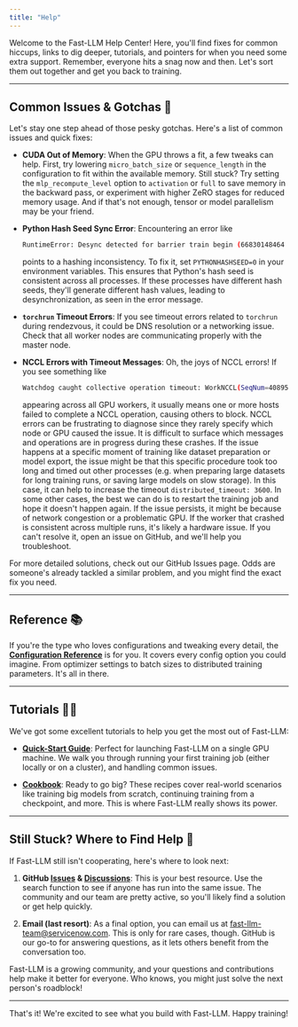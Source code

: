 ```yaml
---
title: "Help"
---
```


Welcome to the Fast-LLM Help Center! Here, you'll find fixes for common hiccups, links to dig deeper, tutorials, and pointers for when you need some extra support. Remember, everyone hits a snag now and then. Let's sort them out together and get you back to training.

---

## Common Issues & Gotchas 🚧

Let's stay one step ahead of those pesky gotchas. Here's a list of common issues and quick fixes:

-   **CUDA Out of Memory**: When the GPU throws a fit, a few tweaks can help. First, try lowering `micro_batch_size` or `sequence_length` in the configuration to fit within the available memory. Still stuck? Try setting the `mlp_recompute_level` option to `activation` or `full` to save memory in the backward pass, or experiment with higher ZeRO stages for reduced memory usage. And if that's not enough, tensor or model parallelism may be your friend.

-   **Python Hash Seed Sync Error**: Encountering an error like

    ```bash
    RuntimeError: Desync detected for barrier train begin (66830148464 != 133042721120)
    ```

    points to a hashing inconsistency. To fix it, set `PYTHONHASHSEED=0` in your environment variables. This ensures that Python's hash seed is consistent across all processes. If these processes have different hash seeds, they'll generate different hash values, leading to desynchronization, as seen in the error message.

-   **`torchrun` Timeout Errors**: If you see timeout errors related to `torchrun` during rendezvous, it could be DNS resolution or a networking issue. Check that all worker nodes are communicating properly with the master node.

-   **NCCL Errors with Timeout Messages**: Oh, the joys of NCCL errors! If you see something like

    ```bash
    Watchdog caught collective operation timeout: WorkNCCL(SeqNum=408951, OpType=_ALLGATHER_BASE, … , Timeout(ms)=600000) ran for 600351 milliseconds before timing out
    ```

    appearing across all GPU workers, it usually means one or more hosts failed to complete a NCCL operation, causing others to block. NCCL errors can be frustrating to diagnose since they rarely specify which node or GPU caused the issue. It is difficult to surface which messages and operations are in progress during these crashes. If the issue happens at a specific moment of training like dataset preparation or model export, the issue might be that this specific procedure took too long and timed out other processes (e.g. when preparing large datasets for long training runs, or saving large models on slow storage). In this case, it can help to increase the timeout `distributed_timeout: 3600`.
    In some other cases, the best we can do is to restart the training job and hope it doesn't happen again. If the issue persists, it might be because of network congestion or a problematic GPU. If the worker that crashed is consistent across multiple runs, it's likely a hardware issue. If you can't resolve it, open an issue on GitHub, and we'll help you troubleshoot.

For more detailed solutions, check out our GitHub Issues page. Odds are someone's already tackled a similar problem, and you might find the exact fix you need.

---

## Reference 📚

If you're the type who loves configurations and tweaking every detail, the [**Configuration Reference**](reference/configuration.md) is for you. It covers every config option you could imagine. From optimizer settings to batch sizes to distributed training parameters. It's all in there.

---

## Tutorials 👨‍🏫

We've got some excellent tutorials to help you get the most out of Fast-LLM:

-   [**Quick-Start Guide**](quick-start.md): Perfect for launching Fast-LLM on a single GPU machine. We walk you through running your first training job (either locally or on a cluster), and handling common issues.

-   [**Cookbook**](recipes/train-llama-8b.md): Ready to go big? These recipes cover real-world scenarios like training big models from scratch, continuing training from a checkpoint, and more. This is where Fast-LLM really shows its power.

---

## Still Stuck? Where to Find Help 🙋

If Fast-LLM still isn't cooperating, here's where to look next:

1.  **GitHub [Issues](https://github.com/ServiceNow/Fast-LLM/issues) & [Discussions](https://github.com/ServiceNow/Fast-LLM/discussions)**: This is your best resource. Use the search function to see if anyone has run into the same issue. The community and our team are pretty active, so you'll likely find a solution or get help quickly.

2.  **Email (last resort)**: As a final option, you can email us at [fast-llm-team@servicenow.com](mailto:fast-llm-team@servicenow.com). This is only for rare cases, though. GitHub is our go-to for answering questions, as it lets others benefit from the conversation too.

Fast-LLM is a growing community, and your questions and contributions help make it better for everyone. Who knows, you might just solve the next person's roadblock!

---

That's it! We're excited to see what you build with Fast-LLM. Happy training!
